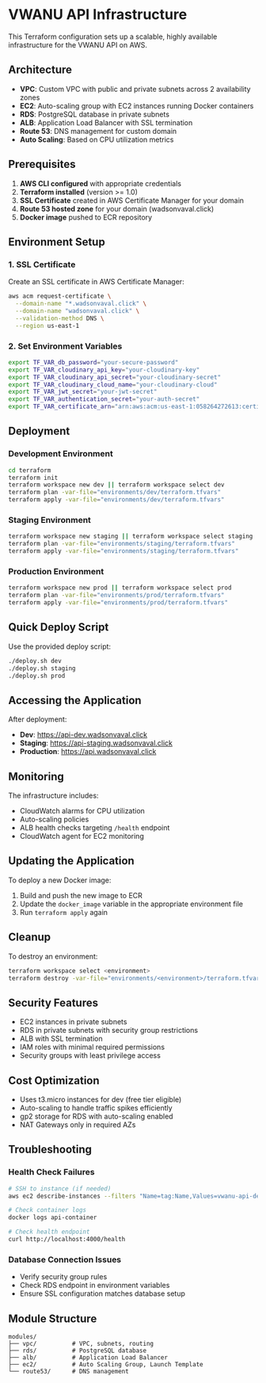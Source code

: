 # VWANU API Infrastructure

This Terraform configuration sets up a scalable, highly available infrastructure for the VWANU API on AWS.

## Architecture

- **VPC**: Custom VPC with public and private subnets across 2 availability zones
- **EC2**: Auto-scaling group with EC2 instances running Docker containers
- **RDS**: PostgreSQL database in private subnets
- **ALB**: Application Load Balancer with SSL termination
- **Route 53**: DNS management for custom domain
- **Auto Scaling**: Based on CPU utilization metrics

## Prerequisites

1. **AWS CLI configured** with appropriate credentials
2. **Terraform installed** (version >= 1.0)
3. **SSL Certificate** created in AWS Certificate Manager for your domain
4. **Route 53 hosted zone** for your domain (wadsonvaval.click)
5. **Docker image** pushed to ECR repository

## Environment Setup

### 1. SSL Certificate
Create an SSL certificate in AWS Certificate Manager:
```bash
aws acm request-certificate \
  --domain-name "*.wadsonvaval.click" \
  --domain-name "wadsonvaval.click" \
  --validation-method DNS \
  --region us-east-1
```

### 2. Set Environment Variables
```bash
export TF_VAR_db_password="your-secure-password"
export TF_VAR_cloudinary_api_key="your-cloudinary-key"
export TF_VAR_cloudinary_api_secret="your-cloudinary-secret"
export TF_VAR_cloudinary_cloud_name="your-cloudinary-cloud"
export TF_VAR_jwt_secret="your-jwt-secret"
export TF_VAR_authentication_secret="your-auth-secret"
export TF_VAR_certificate_arn="arn:aws:acm:us-east-1:058264272613:certificate/your-cert-id"
```

## Deployment

### Development Environment
```bash
cd terraform
terraform init
terraform workspace new dev || terraform workspace select dev
terraform plan -var-file="environments/dev/terraform.tfvars"
terraform apply -var-file="environments/dev/terraform.tfvars"
```

### Staging Environment
```bash
terraform workspace new staging || terraform workspace select staging
terraform plan -var-file="environments/staging/terraform.tfvars"
terraform apply -var-file="environments/staging/terraform.tfvars"
```

### Production Environment
```bash
terraform workspace new prod || terraform workspace select prod
terraform plan -var-file="environments/prod/terraform.tfvars"
terraform apply -var-file="environments/prod/terraform.tfvars"
```

## Quick Deploy Script

Use the provided deploy script:
```bash
./deploy.sh dev
./deploy.sh staging
./deploy.sh prod
```

## Accessing the Application

After deployment:
- **Dev**: https://api-dev.wadsonvaval.click
- **Staging**: https://api-staging.wadsonvaval.click
- **Production**: https://api.wadsonvaval.click

## Monitoring

The infrastructure includes:
- CloudWatch alarms for CPU utilization
- Auto-scaling policies
- ALB health checks targeting `/health` endpoint
- CloudWatch agent for EC2 monitoring

## Updating the Application

To deploy a new Docker image:
1. Build and push the new image to ECR
2. Update the `docker_image` variable in the appropriate environment file
3. Run `terraform apply` again

## Cleanup

To destroy an environment:
```bash
terraform workspace select <environment>
terraform destroy -var-file="environments/<environment>/terraform.tfvars"
```

## Security Features

- EC2 instances in private subnets
- RDS in private subnets with security group restrictions
- ALB with SSL termination
- IAM roles with minimal required permissions
- Security groups with least privilege access

## Cost Optimization

- Uses t3.micro instances for dev (free tier eligible)
- Auto-scaling to handle traffic spikes efficiently
- gp2 storage for RDS with auto-scaling enabled
- NAT Gateways only in required AZs

## Troubleshooting

### Health Check Failures
```bash
# SSH to instance (if needed)
aws ec2 describe-instances --filters "Name=tag:Name,Values=vwanu-api-dev-instance"

# Check container logs
docker logs api-container

# Check health endpoint
curl http://localhost:4000/health
```

### Database Connection Issues
- Verify security group rules
- Check RDS endpoint in environment variables
- Ensure SSL configuration matches database setup

## Module Structure

```
modules/
├── vpc/          # VPC, subnets, routing
├── rds/          # PostgreSQL database
├── alb/          # Application Load Balancer
├── ec2/          # Auto Scaling Group, Launch Template
└── route53/      # DNS management
``` 